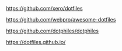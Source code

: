 

https://github.com/xero/dotfiles

https://github.com/webpro/awesome-dotfiles

https://github.com/dotphiles/dotphiles

https://dotfiles.github.io/

